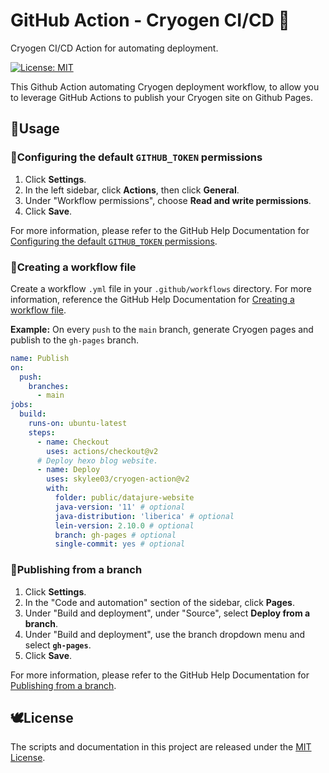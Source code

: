 # GitHub Action - Cryogen CI/CD 🌱

Cryogen CI/CD Action for automating deployment.

<a href="https://opensource.org/licenses/MIT"><img alt="License: MIT" src="https://img.shields.io/badge/License-MIT-green.svg?logo=github"></a>

This Github Action automating Cryogen deployment workflow, to allow you to leverage GitHub Actions to publish your Cryogen site on Github Pages.

## 🍑Usage

### 🍄Configuring the default `GITHUB_TOKEN` permissions

1. Click **Settings**.
1. In the left sidebar, click **Actions**, then click **General**.
1. Under "Workflow permissions", choose **Read and write permissions**.
1. Click **Save**.

For more information, please refer to the GitHub Help Documentation for [Configuring the default `GITHUB_TOKEN` permissions](https://docs.github.com/en/repositories/managing-your-repositorys-settings-and-features/enabling-features-for-your-repository/managing-github-actions-settings-for-a-repository#configuring-the-default-github_token-permissions).

### 🍌Creating a workflow file

Create a workflow `.yml` file in your `.github/workflows` directory. For more information, reference the  GitHub Help Documentation for [Creating a workflow file](https://docs.github.com/en/actions/using-workflows#creating-a-workflow-file).

**Example:** On every `push` to the `main` branch, generate Cryogen pages and publish to the `gh-pages` branch.

```yaml
name: Publish
on:
  push:
    branches:
      - main
jobs:
  build:
    runs-on: ubuntu-latest
    steps:
      - name: Checkout
        uses: actions/checkout@v2
      # Deploy hexo blog website.
      - name: Deploy
        uses: skylee03/cryogen-action@v2
        with:
          folder: public/datajure-website
          java-version: '11' # optional
          java-distribution: 'liberica' # optional
          lein-version: 2.10.0 # optional
          branch: gh-pages # optional
          single-commit: yes # optional
```

### 🌽Publishing from a branch

1. Click **Settings**.
1. In the "Code and automation" section of the sidebar, click **Pages**.
1. Under "Build and deployment", under "Source", select **Deploy from a branch**.
1. Under "Build and deployment", use the branch dropdown menu and select **`gh-pages`**.
1. Click **Save**.

For more information, please refer to the GitHub Help Documentation for [Publishing from a branch](https://docs.github.com/en/pages/getting-started-with-github-pages/configuring-a-publishing-source-for-your-github-pages-site#publishing-from-a-branch).

## 🕊License
The scripts and documentation in this project are released under the [MIT License](LICENSE).
